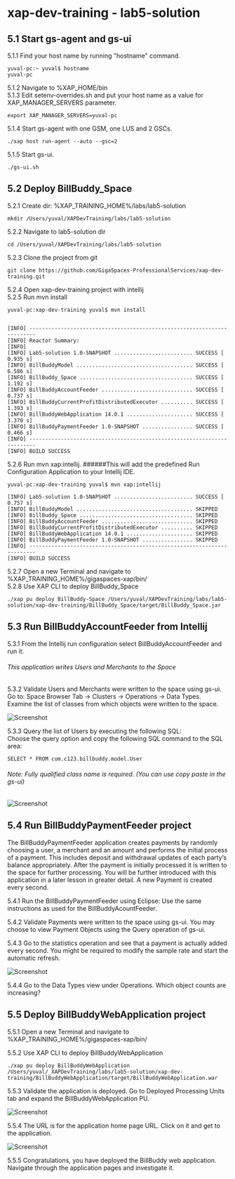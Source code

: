 # xap-dev-training - lab5-solution


## 5.1	Start gs-agent and gs-ui 

5.1.1 Find your host name by running "hostname" command.

    yuval-pc:~ yuval$ hostname
    yuval-pc

5.1.2 Navigate to %XAP_HOME/bin <br />
5.1.3 Edit setenv-overrides.sh and put your host name as a value for XAP_MANAGER_SERVERS parameter.

    export XAP_MANAGER_SERVERS=yuval-pc
        
5.1.4 Start gs-agent with one GSM, one LUS and 2 GSCs.

    ./xap host run-agent --auto --gsc=2
    
5.1.5 Start gs-ui.

    ./gs-ui.sh
    
## 5.2	Deploy BillBuddy_Space

5.2.1 Create dir: %XAP_TRAINING_HOME%/labs/lab5-solution

    mkdir /Users/yuval/XAPDevTraining/labs/lab5-solution
    
5.2.2 Navigate to lab5-solution dir

    cd /Users/yuval/XAPDevTraining/labs/lab5-solution
    
5.2.3 Clone the project from git

    git clone https://github.com/GigaSpaces-ProfessionalServices/xap-dev-training.git  
    
5.2.4 Open xap-dev-training project with intellij <br />
5.2.5 Run mvn install <br />

    yuval-pc:xap-dev-training yuval$ mvn install
    
    
    [INFO] ------------------------------------------------------------------------
    [INFO] Reactor Summary:
    [INFO] 
    [INFO] Lab5-solution 1.0-SNAPSHOT ......................... SUCCESS [  0.935 s]
    [INFO] BillBuddyModel ..................................... SUCCESS [  6.586 s]
    [INFO] BillBuddy_Space .................................... SUCCESS [  1.192 s]
    [INFO] BillBuddyAccountFeeder ............................. SUCCESS [  0.737 s]
    [INFO] BillBuddyCurrentProfitDistributedExecutor .......... SUCCESS [  1.393 s]
    [INFO] BillBuddyWebApplication 14.0.1 ..................... SUCCESS [  3.370 s]
    [INFO] BillBuddyPaymentFeeder 1.0-SNAPSHOT ................ SUCCESS [  0.466 s]
    [INFO] ------------------------------------------------------------------------
    [INFO] BUILD SUCCESS

5.2.6 Run mvn xap:intellij.
######This will add the predefined Run Configuration Application to your Intellij IDE.

    yuval-pc:xap-dev-training yuval$ mvn xap:intellij
    
    [INFO] Lab5-solution 1.0-SNAPSHOT ......................... SUCCESS [  0.757 s]
    [INFO] BillBuddyModel ..................................... SKIPPED
    [INFO] BillBuddy_Space .................................... SKIPPED
    [INFO] BillBuddyAccountFeeder ............................. SKIPPED
    [INFO] BillBuddyCurrentProfitDistributedExecutor .......... SKIPPED
    [INFO] BillBuddyWebApplication 14.0.1 ..................... SKIPPED
    [INFO] BillBuddyPaymentFeeder 1.0-SNAPSHOT ................ SKIPPED
    [INFO] ------------------------------------------------------------------------
    [INFO] BUILD SUCCESS



5.2.7 Open a new Terminal and navigate to %XAP_TRAINING_HOME%/gigaspaces-xap/bin/ <br />
5.2.8 Use XAP CLI to deploy BillBuddy_Space
 
    ./xap pu deploy BillBuddy-Space /Users/yuval/XAPDevTraining/labs/lab5-solution/xap-dev-training/BillBuddy_Space/target/BillBuddy_Space.jar

## 5.3	Run BillBuddyAccountFeeder from Intellij

5.3.1 From the Intellij run configuration select BillBuddyAccountFeeder and run it.

###### This application writes Users and Merchants to the Space
 
5.3.2 Validate Users and Merchants were written to the space using gs-ui. <br />
 Go to: Space Browser Tab -> Clusters -> Operations -> Data Types. <br />
 Examine the list of classes from which objects were written to the space.
 
![Screenshot](./Pictures/Picture1.png)

5.3.3 Query the list of Users by executing the following SQL: <br />
Choose the query option and copy the following SQL command to the SQL area: <br />

    SELECT * FROM com.c123.billbuddy.model.User
###### Note: Fully qualified class name is required. (You can use copy paste in the gs-ui)

![Screenshot](./Pictures/Picture2.png)

## 5.4	Run BillBuddyPaymentFeeder project
The BillBuddyPaymentFeeder application creates payments by randomly choosing a user, 
a merchant and an amount and performs the initial process of a payment. 
This includes deposit and withdrawal updates of each party’s balance appropriately. 
After the payment is initially processed it is written to the space for further processing. 
You will be further introduced with this application in a later lesson in greater detail. 
A new Payment is created every second.
 
5.4.1 Run the BillBuddyPaymentFeeder using Eclipse: 
Use the same instructions as used for the BillBuddyAcountFeeder.

5.4.2 Validate Payments were written to the space using gs-ui. 
You may choose to view Payment Objects using the Query operation of gs-ui.
 
5.4.3 Go to the statistics operation and see that a payment is actually added every second.
You might be required to modify the sample rate and start the automatic refresh.

![Screenshot](./Pictures/Picture3.png)

5.4.4 Go to the Data Types view under Operations. Which object counts are increasing?

## 5.5 Deploy BillBuddyWebApplication project

5.5.1 Open a new Terminal and navigate to %XAP_TRAINING_HOME%/gigaspaces-xap/bin/

5.5.2 Use XAP CLI to deploy BillBuddyWebApplication
 
    ./xap pu deploy BillBuddyWebApplication /Users/yuval/_XAPDevTraining/labs/lab5-solution/xap-dev-training/BillBuddyWebApplication/target/BillBuddyWebApplication.war

5.5.3 Validate the application is deployed. 
Go to Deployed Processing Units tab and expand the BillBuddyWebApplication PU.

![Screenshot](./Pictures/Picture4.png)

5.5.4 The URL is for the application home page URL. 
Click on it and get to the application. 

![Screenshot](./Pictures/Picture5.png)

5.5.5 Congratulations, you have deployed the BillBuddy web application. 
Navigate through the application pages and investigate it.
